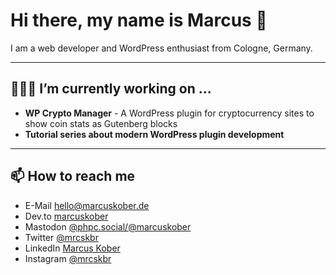 # Hi there, my name is Marcus 👋

I am a web developer and WordPress enthusiast from Cologne, Germany.

---

## 👨🏻‍💻 I’m currently working on ...

- **WP Crypto Manager** - A WordPress plugin for cryptocurrency sites to show coin stats as Gutenberg blocks
- **Tutorial series about modern WordPress plugin development**

---

## 📫 How to reach me

- E-Mail [hello@marcuskober.de](mailto:hello@marcuskober.de)
- Dev.to [marcuskober](https://dev.to/marcuskober)
- Mastodon <a href="https://phpc.social/@marcuskober" rel="nofollow me">@phpc.social/@marcuskober</a>
- Twitter [@mrcskbr](https://twitter.com/mrcskbr)
- LinkedIn [Marcus Kober](https://www.linkedin.com/in/marcus-kober/)
- Instagram [@mrcskbr](https://www.instagram.com/mrcskbr/)
